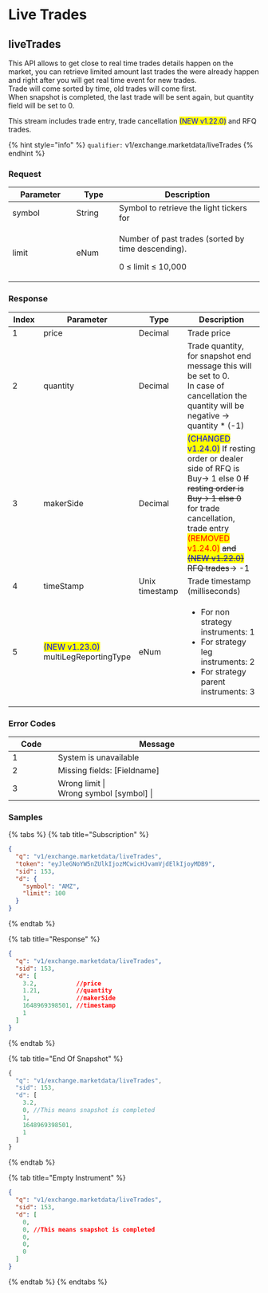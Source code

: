 # Live Trades

## liveTrades

This API allows to get close to real time trades details happen on the market, you can retrieve limited amount last trades the were already happen and right after you will get real time event for new trades.\
Trade will come sorted by time, old trades will come first. \
When snapshot is completed, the last trade will be sent again, but quantity field will be set to 0.&#x20;

This stream includes trade entry, trade cancellation <mark style="color:blue;">(NEW v1.22.0)</mark> and RFQ trades.&#x20;

{% hint style="info" %}
`qualifier:` v1/exchange.marketdata/liveTrades
{% endhint %}

### **Request**

<table><thead><tr><th width="149.6710763680096">Parameter</th><th width="99">Type</th><th width="482.2">Description</th></tr></thead><tbody><tr><td>symbol</td><td>String</td><td>Symbol to retrieve the light tickers for </td></tr><tr><td>limit</td><td>eNum</td><td><p>Number of past trades (sorted by time descending). </p><p>0 ≤ limit ≤ 10,000 </p></td></tr></tbody></table>

### **Response**

<table><thead><tr><th width="100" data-type="number">Index</th><th width="129">Parameter</th><th width="123">Type</th><th width="390.2">Description</th></tr></thead><tbody><tr><td>1</td><td>price</td><td>Decimal</td><td>Trade price</td></tr><tr><td>2</td><td>quantity</td><td>Decimal</td><td>Trade quantity, for snapshot end message this will be set to 0.  <br>In case of cancellation the quantity will be negative  → quantity * (-1)</td></tr><tr><td>3</td><td>makerSide</td><td>Decimal</td><td><mark style="color:blue;">(CHANGED v1.24.0)</mark> If resting order or dealer side of RFQ is Buy→ 1 else 0 <del>If resting order is Buy→ 1 else 0</del><br>for trade cancellation, trade entry <mark style="color:red;">(REMOVED v1.24.0)</mark> <del>and <mark style="color:blue;">(NEW v1.22.0)</mark> RFQ trades</del>→ -1</td></tr><tr><td>4</td><td>timeStamp</td><td>Unix timestamp</td><td>Trade timestamp (milliseconds)</td></tr><tr><td>5</td><td><mark style="color:blue;">(NEW v1.23.0)</mark><br>multiLegReportingType</td><td>eNum</td><td><ul><li>For non strategy instruments: 1</li><li>For strategy leg instruments: 2</li><li>For strategy parent instruments: 3</li></ul></td></tr></tbody></table>

### **Error Codes**

<table><thead><tr><th width="93.27803690934905">Code</th><th width="554.4285714285713">Message</th></tr></thead><tbody><tr><td>1</td><td>System is unavailable</td></tr><tr><td>2</td><td>Missing fields: [Fieldname]</td></tr><tr><td>3</td><td>Wrong limit |<br>Wrong symbol [symbol] |</td></tr></tbody></table>

### **Samples**

{% tabs %}
{% tab title="Subscription" %}
```json
{
  "q": "v1/exchange.marketdata/liveTrades",
  "token": "eyJleGNoYW5nZUlkIjozMCwicHJvamVjdElkIjoyMDB9",
  "sid": 153,
  "d": {
    "symbol": "AMZ",
    "limit": 100
  }
}
```
{% endtab %}

{% tab title="Response" %}
```json
{
  "q": "v1/exchange.marketdata/liveTrades",
  "sid": 153,
  "d": [
    3.2,           //price
    1.21,          //quantity
    1,             //makerSide
    1648969398501, //timestamp
    1
  ]
}
```
{% endtab %}

{% tab title="End Of Snapshot" %}
```javascript
{
  "q": "v1/exchange.marketdata/liveTrades",
  "sid": 153,
  "d": [
    3.2,
    0, //This means snapshot is completed
    1,
    1648969398501,
    1
  ]
}
```
{% endtab %}

{% tab title="Empty Instrument" %}
```json
{
  "q": "v1/exchange.marketdata/liveTrades",
  "sid": 153,
  "d": [
    0,
    0, //This means snapshot is completed
    0,
    0,
    0
  ]
}
```
{% endtab %}
{% endtabs %}

